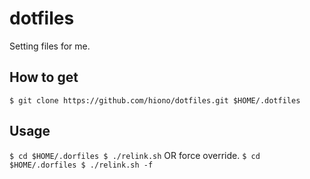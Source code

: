 dotfiles
========

Setting files for me.

## How to get

`
$ git clone https://github.com/hiono/dotfiles.git $HOME/.dotfiles
`

## Usage

`
$ cd $HOME/.dorfiles
$ ./relink.sh
`
OR force override.
`
$ cd $HOME/.dorfiles
$ ./relink.sh -f
`
